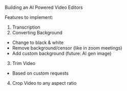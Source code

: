 Building an AI Powered Video Editors


Features to implement:
1) Transcription
2) Converting Background
  - Change to black & white
  - Remove background/censor (like in zoom meetings)
  - Add custom background (future: AI gen image)
3) Trim Video
  - Based on custom requests
4) Crop Video to any aspect ratio
